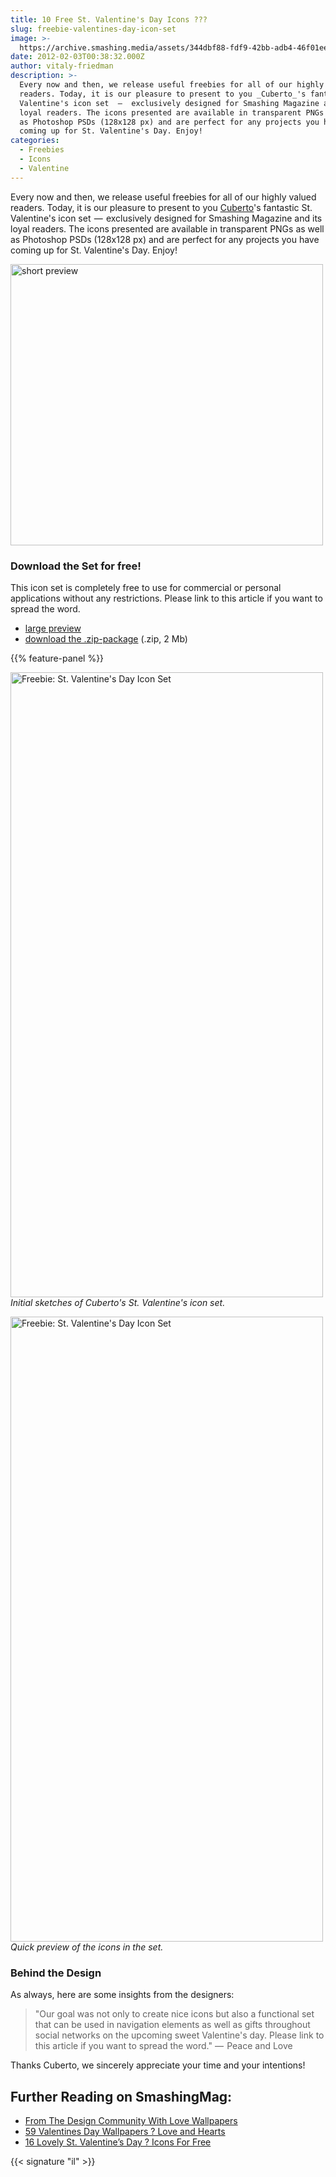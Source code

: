 ```yaml
---
title: 10 Free St. Valentine's Day Icons ???
slug: freebie-valentines-day-icon-set
image: >-
  https://archive.smashing.media/assets/344dbf88-fdf9-42bb-adb4-46f01eedd629/7ec2759e-30a9-4753-8b93-6bdd22a64620/valentine-illu-icon.jpg
date: 2012-02-03T00:38:32.000Z
author: vitaly-friedman
description: >-
  Every now and then, we release useful freebies for all of our highly valued
  readers. Today, it is our pleasure to present to you _Cuberto_'s fantastic St.
  Valentine's icon set  —  exclusively designed for Smashing Magazine and its
  loyal readers. The icons presented are available in transparent PNGs as well
  as Photoshop PSDs (128x128 px) and are perfect for any projects you have
  coming up for St. Valentine's Day. Enjoy!
categories:
  - Freebies
  - Icons
  - Valentine
---
```

Every now and then, we release useful freebies for all of our highly valued readers. Today, it is our pleasure to present to you <a href="https://www.cuberto.com/">Cuberto</a>'s fantastic St. Valentine's icon set  —  exclusively designed for Smashing Magazine and its loyal readers. The icons presented are available in transparent PNGs as well as Photoshop PSDs (128x128 px) and are perfect for any projects you have coming up for St. Valentine's Day. Enjoy!

<a href="https://archive.smashing.media/assets/344dbf88-fdf9-42bb-adb4-46f01eedd629/ba65f825-34a3-47df-a821-67966b724bbf/preview-screenshot.jpg"><img loading="lazy" decoding="async" src="https://archive.smashing.media/assets/344dbf88-fdf9-42bb-adb4-46f01eedd629/ba65f825-34a3-47df-a821-67966b724bbf/preview-screenshot.jpg" alt="short preview" width="500" height="450" /></a>

### Download the Set for free!

This icon set is completely free to use for commercial or personal applications without any restrictions. Please link to this article if you want to spread the word.

*   [large preview](https://archive.smashing.media/assets/344dbf88-fdf9-42bb-adb4-46f01eedd629/a592ddec-c0c7-4d3a-9d81-38f912d9f95d/free-iconset.png "St. Valentine's Day Icon Set")
*   [download the .zip-package](https://smashingmagazine.com/provide/Valentine-Day-Free-Icon-Set.zip "Download ZIP package") (.zip, 2 Mb)

{{% feature-panel %}}

<a href="https://archive.smashing.media/assets/344dbf88-fdf9-42bb-adb4-46f01eedd629/d815a421-8eb3-41a1-9a42-891e2a10a00b/sketches.png"><img title="Freebie: St. Valentine's Day Icon Set" src="https://archive.smashing.media/assets/344dbf88-fdf9-42bb-adb4-46f01eedd629/d815a421-8eb3-41a1-9a42-891e2a10a00b/sketches.png" alt="Freebie: St. Valentine's Day Icon Set" width="500" height="1000" /></a><br>
<em>Initial sketches of Cuberto's St. Valentine's icon set.</em>

<a href="https://archive.smashing.media/assets/344dbf88-fdf9-42bb-adb4-46f01eedd629/a592ddec-c0c7-4d3a-9d81-38f912d9f95d/free-iconset.png"><img title="Freebie: St. Valentine's Day Icon Set" src="https://archive.smashing.media/assets/344dbf88-fdf9-42bb-adb4-46f01eedd629/a592ddec-c0c7-4d3a-9d81-38f912d9f95d/free-iconset.png" alt="Freebie: St. Valentine's Day Icon Set" width="500" height="1000" /></a><br>
<em>Quick preview of the icons in the set.</em>

### Behind the Design

As always, here are some insights from the designers:
<blockquote>"Our goal was not only to create nice icons but also a functional set that can be used in navigation elements as well as gifts throughout social networks on the upcoming sweet Valentine's day. Please link to this article if you want to spread the word."
—  Peace and Love</blockquote>

Thanks Cuberto, we sincerely appreciate your time and your intentions!

## <span class="rh">Further Reading</span> on SmashingMag:

*   [From The Design Community With Love Wallpapers](https://www.smashingmagazine.com/2017/01/from-the-community-with-love-unique-inspiring-desktop-wallpapers/)
*   [59 Valentines Day Wallpapers ? Love and Hearts](https://www.smashingmagazine.com/valentines-day-wallpapers/)
*   [16 Lovely St. Valentine’s Day ? Icons For Free](https://www.smashingmagazine.com/2013/02/valentines-freebie-icon-set/)

{{< signature "il" >}}

